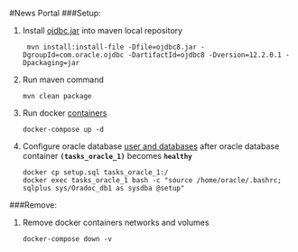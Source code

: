 #News Portal
###Setup:
1. Install [ojdbc.jar](ojdbc8.jar) into maven local repository
    
   ```shell script
    mvn install:install-file -Dfile=ojdbc8.jar -DgroupId=com.oracle.ojdbc -DartifactId=ojdbc8 -Dversion=12.2.0.1 -Dpackaging=jar
   ```

2. Run maven command

   ```shell script
   mvn clean package
   ```

3. Run docker [containers](docker-compose.yml)

   ```shell script
   docker-compose up -d
   ```

4. Configure oracle database [user and databases](setup.sql) after oracle database 
container **`(tasks_oracle_1)`** becomes **`healthy`** 
    
   ```shell script
   docker cp setup.sql tasks_oracle_1:/
   docker exec tasks_oracle_1 bash -c "source /home/oracle/.bashrc; sqlplus sys/Oradoc_db1 as sysdba @setup"
   ```

###Remove:
1. Remove docker containers networks and volumes

   ```shell script
   docker-compose down -v
   ```